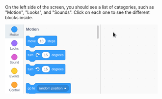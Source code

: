 On the left side of the screen, you should see a list of categories, such as "Motion", "Looks", and "Sounds". Click on each one to see the different blocks inside.

![](.guides/img/step-by-step-0.gif)